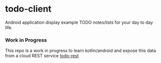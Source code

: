 # todo-client
Android application display example TODO notes/lists for your day to day life.

### **Work in Progress**
This repo is a work in progress to learn kotlin/android and expose this data from a cloud REST service [todo-rest](https://github.com/ghostsonyx/todo-rest)
